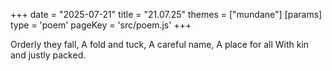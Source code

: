 +++
date = "2025-07-21"
title = "21.07.25"
themes = ["mundane"]
[params]
  type = 'poem'
  pageKey = 'src/poem.js'
+++

Orderly they fall,
A fold and tuck,
A careful name,
A place for all
With kin and justly packed.
